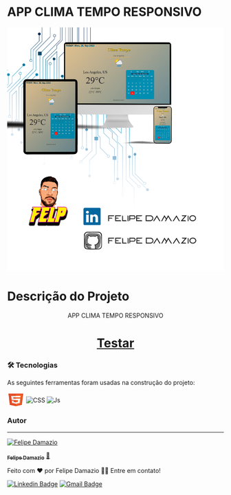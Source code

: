 # APP CLIMA TEMPO RESPONSIVO




![image](Img/ImgClima.png)


# Descrição do Projeto
<p align="center">APP CLIMA TEMPO RESPONSIVO </p>


<h1 align="center">
<!-- <h1> -->
<a href="https://felipedamazio.github.io/AppClima-Responsivo-" target="_blank">Testar</a> 
</h1>

### 🛠 Tecnologias
As seguintes ferramentas foram usadas na construção do projeto:
<br>
<br>
 <img align="center" alt="HTML" height="30" width="40" src="https://raw.githubusercontent.com/devicons/devicon/master/icons/html5/html5-original.svg">
  <img align="center" alt="CSS" height="30" width="40" src="https://cdn.jsdelivr.net/gh/devicons/devicon/icons/css3/css3-original.svg">
  <img align="center" alt="Js" height="30" width="40" src="https://cdn.jsdelivr.net/gh/devicons/devicon/icons/javascript/javascript-original.svg">


### Autor
---

<a href="https://www.linkedin.com/in/felipe-damazio/">
 <img width="200" src="https://media-exp1.licdn.com/dms/image/C4D03AQFVFuMXM17RQA/profile-displayphoto-shrink_200_200/0/1661115634710?e=1668643200&amp;v=beta&amp;t=oVGvzVbCU38zyc9EwQQE_8Wgd68dHaekDJmH8KrT5TY" height="200" alt="Felipe Damazio" id="ember5457" class="ember-view profile-photo-edit__preview">
  

 <sub><b>Felipe Damazio</b></sub></a> <a href="https://www.linkedin.com/in/felipe-damazio" target= "_blank" title="">🚀</a>


Feito com ❤️ por Felipe Damazio 👋🏽 Entre em contato!

[![Linkedin Badge](https://img.shields.io/badge/-Felipe-blue?style=flat-square&logo=Linkedin&logoColor=white&link=https://www.linkedin.com/in/felipe-damazio/)](https://www.linkedin.com/in/felipe-damazio/) 
[![Gmail Badge](https://img.shields.io/badge/-lipjb@hotmail.com-c14438?style=flat-square&logo=Gmail&logoColor=white&link=mailto:lipjb@hotmail.com)](mailto:lipjb@hotmail.com)





